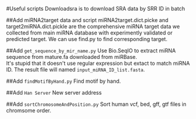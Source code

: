 #Useful scripts
Downloadsra is to download SRA data by SRR ID in batch

##Add miRNA2target data and script
miRNA2target.dict.picke and target2miRNA.dict.pickle are the comprehensive miRNA target data we collected from main miRNA database with experimently validated or predicted target. We can use find.py to find corresponding target.

##Add `get_sequence_by_mir_name.py`
Use Bio.SeqIO to extract miRNA sequence from mature.fa downloaded from miRBase.  
It's stupid that it doesn't use regular expression but extact to match miRNA ID. The result file will named `input_miRNA_ID_list.fasta`.

##Add `findMotifByHand.py`
Find motif by hand.

##Add `Han Server`
New server address

##Add `sortChromosomeAndPosition.py`
Sort human vcf, bed, gff, gtf files in chromsome order.
